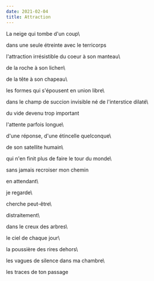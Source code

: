```yaml
---
date: 2021-02-04
title: Attraction
---
```


La neige qui tombe d'un coup\

dans une seule étreinte avec le terricorps

l'attraction irrésistible du coeur à son manteau\

de la roche à son lichen\

de la tête à son chapeau\

les formes qui s'épousent en union libre\

dans le champ de succion invisible né de l'interstice dilaté\ 

du vide devenu trop important

l'attente parfois longue\

d'une réponse, d'une étincelle quelconque\

de son satellite humain\

qui n'en finit plus de faire le tour du monde\

sans jamais recroiser mon chemin

en attendant\

je regarde\

cherche peut-être\

distraitement\

dans le creux des arbres\

le ciel de chaque jour\

la poussière des rires dehors\

les vagues de silence dans ma chambre\

les traces de ton passage



